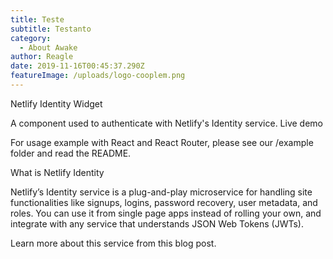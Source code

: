 ```yaml
---
title: Teste
subtitle: Testanto
category:
  - About Awake
author: Reagle
date: 2019-11-16T00:45:37.290Z
featureImage: /uploads/logo-cooplem.png
---
```

Netlify Identity Widget

A component used to authenticate with Netlify's Identity service. Live demo



For usage example with React and React Router, please see our /example folder and read the README.



What is Netlify Identity

Netlify’s Identity service is a plug-and-play microservice for handling site functionalities like signups, logins, password recovery, user metadata, and roles. You can use it from single page apps instead of rolling your own, and integrate with any service that understands JSON Web Tokens (JWTs).



Learn more about this service from this blog post.
